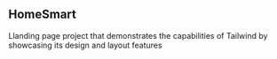 ## HomeSmart
Llanding page project that demonstrates the capabilities of Tailwind by showcasing its design and layout features
